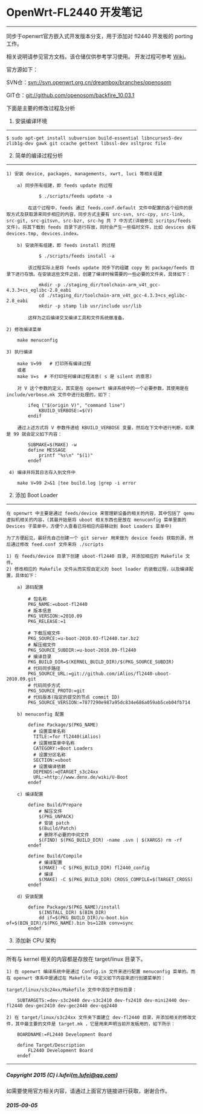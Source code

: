 OpenWrt-FL2440 开发笔记
===
---------------------------------
同步于openwrt官方嵌入式开发版本分支，用于添加对 fl2440 开发板的 porting 工作。

相关说明请参见官方文档，该仓储仅供参考学习使用。 开发过程可参考 [Wiki](https://github.com/iAlios/openwrt-fl2440/wiki)。

官方源如下：

SVN仓：[svn://svn.openwrt.org.cn/dreambox/branches/openosom](https://dev.openwrt.org.cn/browser/branches/openosom)

GIT仓：[git://github.com/openosom/backfire_10.03.1](https://github.com/openosom/backfire_10.03.1)

下面是主要的修改过程及分析

1. 安装编译环境
---------------------------------
    
    $ sudo apt-get install subversion build-essential libncurses5-dev zlib1g-dev gawk git ccache gettext libssl-dev xsltproc file

2. 简单的编译过程分析
---------------------------------

    1) 安装 device, packages, managements, xwrt, luci 等相关组建

        a) 同步所有组建，即 feeds update 的过程

                $ ./scripts/feeds update -a

            在这个过程中，feeds 通过 feeds.conf.default 文件中配置的各个组件的获取方式及获取源来同步相应的内容，同步方式主要有 src-svn, src-cpy, src-link, src-git, src-gitsvn, src-bzr, src-hg 共 7 中方式(详细参见 scritps/feeds 文件)。将其下载到 feeds 目录下进行存放，同时会产生一些临时文件，比如 devices 会有 devices.tmp, devices.index。

        b) 安装所有组建，即 feeds install 的过程

                $ ./scripts/feeds install -a

            该过程实际上是将 feeds update 同步下的组建 copy 到 package/feeds 目录下进行存放。在安装这些文件之前，创建了编译时候需要的一些必要的文件夹，具体如下：

                mkdir -p ./staging_dir/toolchain-arm_v4t_gcc-4.3.3+cs_eglibc-2.8_eabi
                cd ./staging_dir/toolchain-arm_v4t_gcc-4.3.3+cs_eglibc-2.8_eabi
                mkdir -p stamp lib usr/include usr/lib

            这样为之后编译交叉编译工具和文件系统做准备。
            
    2) 修改编译菜单
        
        make menuconfig

    3) 执行编译

        make V=99   # 打印所有编译过程
        或者
        make V=s  # 不打印任何编译过程消息( s 是 silent 的意思)

        对 V 这个参数的定义，其实是在 openwrt 编译系统中的一个必要参数，其使用是在 include/verbose.mk 文件中进行处理的，如下：

            ifeq ("$(origin V)", "command line")
                KBUILD_VERBOSE:=$(V)
            endif
        
        通过上述方式将 V 参数传递给 KBUILD_VERBOSE 变量，然后在下文中进行判断，如果是 99 就会定义如下内容：
  
            SUBMAKE=$(MAKE) -w
            define MESSAGE
                printf "%s\n" "$(1)"
            endef
            
     4) 编译并将其日志存入到文件中

        make V=99 2>&1 |tee build.log |grep -i error

2. 添加 Boot Loader 
---------------------------------
    
    在 openwrt 中主要是通过 feeds/device 来管理新设备的相关的内容，其中包括了 qemu 虚拟机相关的内容，(其最开始是将 uboot 相关东西也是放在 menuconfig 菜单里面的 Devices 子菜单中，方便个人查看已将相应内容移动到 Boot Loaders 菜单中) 

    为了方便起见，最好先自己创建一个 git server 用来做为 device feeds 获取的源，然后通过修改 feed.conf 文件来将 ./scripts

    1) 在 feeds/device 目录下创建 uboot-fl2440 目录, 并添加相应的 Makefile 文件。
    2) 修改相应的 Makefile 文件从而实现自定义的 boot loader 的装载过程，以及编译配置，具体如下：
        
        a) 源码配置

            # 包名称  
            PKG_NAME:=uboot-fl2440
            # 版本信息
            PKG_VERSION:=2010.09
            PKG_RELEASE:=1

            # 下载压缩文件
            PKG_SOURCE:=u-boot-2010.03-fl2440.tar.bz2
            # 解压缩文件
            PKG_SOURCE_SUBDIR:=u-boot-2010.09-fl2440
            # 编译目录
            PKG_BUILD_DIR=$(KERNEL_BUILD_DIR)/$(PKG_SOURCE_SUBDIR)
            # 代码同步路径
            PKG_SOURCE_URL:=git://github.com/iAlios/fl2440-uboot-2010.09.git
            # 代码同步方式
            PKG_SOURCE_PROTO:=git
            # 代码版本(指定的提交的节点 commit ID)
            PKG_SOURCE_VERSION:=7877290e987a95dc834e686a059ab5ceb04fb714

        b) menuconfig 配置
                    
            define Package/$(PKG_NAME)
              # 设置菜单名称
              TITLE:=for fl2440(iAlios)
              # 设置根菜单中名称
              CATEGORY:=Boot Loaders
              # 设置分区名称
              SECTION:=uboot
              # 设置编译依赖
              DEPENDS:=@TARGET_s3c24xx 
              URL:=http://www.denx.de/wiki/U-Boot
            endef

        c) 编译配置

            define Build/Prepare
                # 解压文件
                $(PKG_UNPACK)
                # 安装 patch
                $(Build/Patch)
                # 删除不必要的中间文件
                $(FIND) $(PKG_BUILD_DIR) -name .svn | $(XARGS) rm -rf
            endef

            define Build/Compile
                # 编译配置
                $(MAKE) -C $(PKG_BUILD_DIR) fl2440_config
                # 编译
                $(MAKE) -C $(PKG_BUILD_DIR) CROSS_COMPILE=$(TARGET_CROSS)
            endef

        d) 安装配置

            define Package/$(PKG_NAME)/install
                $(INSTALL_DIR) $(BIN_DIR)
                dd if=$(PKG_BUILD_DIR)/u-boot.bin of=$(BIN_DIR)/$(PKG_NAME).bin bs=128k conv=sync
            endef

3. 添加新 CPU 架构
---------------------------------

   所有与 kernel 相关的内容都是存放在 target/linux 目录下。

    1) 在 openwrt 编译系统中是通过 Config.in 文件来进行配置 menuconfig 菜单的。而在 openwrt 体系中是通过在 Makefile 中定义如下内容来进行创建菜单的：
       
    target/linux/s3c24xx/Makefile 文件中添加子目标目录：
	   
        SUBTARGETS:=dev-s3c2440 dev-s3c2410 dev-fs2410 dev-mini2440 dev-fl2440 dev-gec2410 dev-gec2440 dev-qq2440
   
    2) 在 target/linux/s3c24xx 文件夹下面建立 dev-fl2440 目录，并添加相关的修改文件，其中最主要的文件是 target.mk ，它是用来声明当前开发板用的，如下所示：

	    BOARDNAME:=FL2440 Development Board

	    define Target/Description
		    FL2440 Development Board
        endef
       
---------------------------------
##### Copyright 2015 (C) i.lufei([m.lufei@qq.com](mail.qq.com)) #####

如需要使用官方相关内容，请通过上面官方链接进行获取，谢谢合作。

##### 2015-09-05 #####
